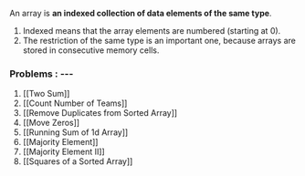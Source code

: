 
An array is **an indexed collection of data elements of the same type**.
1) Indexed means that the array elements are numbered (starting at 0). 
2) The restriction of the same type is an important one, because arrays are stored in consecutive memory cells.


### Problems : ---

1. [[Two Sum]]
2. [[Count Number of Teams]]
3. [[Remove Duplicates from Sorted Array]]
4. [[Move Zeros]]
5. [[Running Sum of 1d Array]]
6. [[Majority Element]]
7. [[Majority Element II]] 
8. [[Squares of a Sorted Array]]